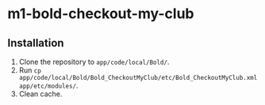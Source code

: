 # m1-bold-checkout-my-club

## Installation

1. Clone the repository to `app/code/local/Bold/`.
2. Run `cp app/code/local/Bold/Bold_CheckoutMyClub/etc/Bold_CheckoutMyClub.xml app/etc/modules/`.
3. Clean cache.
